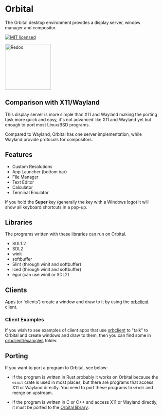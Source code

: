 # Orbital

The Orbital desktop environment provides a display server, window manager and compositor.

[![MIT licensed](https://img.shields.io/badge/license-MIT-blue.svg)](./LICENSE)

<img alt="Redox" height="150" src="https://github.com/redox-os/assets/raw/master/screenshots/redox running.jpeg">

## Comparison with X11/Wayland

This display server is more simple than X11 and Wayland making the porting task more quick and easy, it's not advanced like X11 and Wayland yet but enough to port most Linux/BSD programs.

Compared to Wayland, Orbital has one server implementation, while Wayland provide protocols for compositors.

## Features

- Custom Resolutions
- App Launcher (bottom bar)
- File Manager
- Text Editor
- Calculator
- Terminal Emulator

If you hold the **Super** key (generally the key with a Windows logo) it will show all keyboard shortcuts in a pop-up.

## Libraries

The programs written with these libraries can run on Orbital.

- SDL1.2
- SDL2
- winit
- softbuffer
- Slint (through winit and softbuffer)
- Iced (through winit and softbuffer)
- egui (can use winit or SDL2)

## Clients

Apps (or 'clients') create a window and draw to it by using the [orbclient](https://gitlab.redox-os.org/redox-os/orbclient)
client.

### Client Examples

If you wish to see examples of client apps that use [orbclient](https://gitlab.redox-os.org/redox-os/orbclient)
to "talk" to Orbital and create windows and draw to them, then you can find some in [orbclient/examples](https://gitlab.redox-os.org/redox-os/orbclient/-/tree/master/examples)
folder.

## Porting

If you want to port a program to Orbital, see below:

- If the program is written in Rust probably it works on Orbital because the `winit` crate is used in most places, but there are programs that access X11 or Wayland directly. You need to port these programs to `winit` and merge on upstream.

- If the program is written in C or C++ and access X11 or Wayland directly, it must be ported to the [Orbital library](https://gitlab.redox-os.org/redox-os/liborbital).
